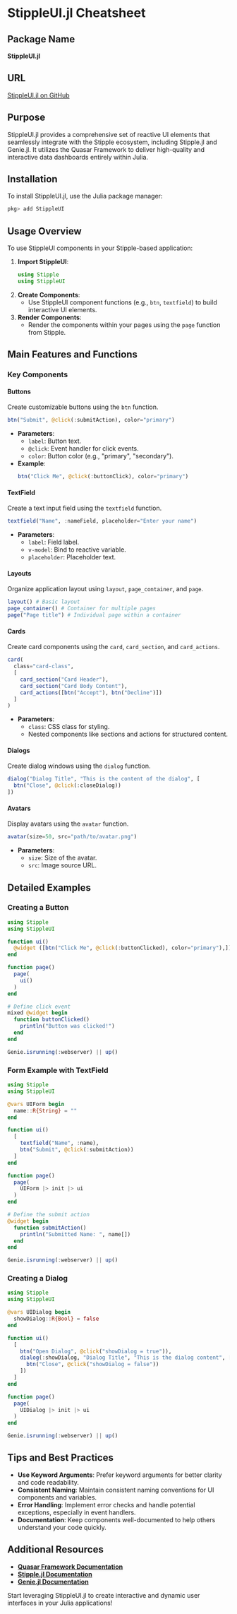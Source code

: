 # StippleUI.jl Cheatsheet

## Package Name
**StippleUI.jl**

## URL
[StippleUI.jl on GitHub](https://github.com/GenieFramework/StippleUI.jl)

## Purpose
StippleUI.jl provides a comprehensive set of reactive UI elements that seamlessly integrate with the Stipple ecosystem, including Stipple.jl and Genie.jl. It utilizes the Quasar Framework to deliver high-quality and interactive data dashboards entirely within Julia.

## Installation
To install StippleUI.jl, use the Julia package manager:
```julia
pkg> add StippleUI
```

## Usage Overview
To use StippleUI components in your Stipple-based application:
1. **Import StippleUI**:
   ```julia
   using Stipple
   using StippleUI
   ```
2. **Create Components**:
   - Use StippleUI component functions (e.g., `btn`, `textfield`) to build interactive UI elements.
3. **Render Components**:
   - Render the components within your pages using the `page` function from Stipple.

## Main Features and Functions

### Key Components

#### Buttons
Create customizable buttons using the `btn` function.
```julia
btn("Submit", @click(:submitAction), color="primary")
```
- **Parameters**:
  - `label`: Button text.
  - `@click`: Event handler for click events.
  - `color`: Button color (e.g., "primary", "secondary").
- **Example**:
  ```julia
  btn("Click Me", @click(:buttonClick), color="primary")
  ```

#### TextField
Create a text input field using the `textfield` function.
```julia
textfield("Name", :nameField, placeholder="Enter your name")
```
- **Parameters**:
  - `label`: Field label.
  - `v-model`: Bind to reactive variable.
  - `placeholder`: Placeholder text.

#### Layouts
Organize application layout using `layout`, `page_container`, and `page`.
```julia
layout() # Basic layout
page_container() # Container for multiple pages
page("Page title") # Individual page within a container
```

#### Cards
Create card components using the `card`, `card_section`, and `card_actions`.
```julia
card(
  class="card-class",
  [
    card_section("Card Header"),
    card_section("Card Body Content"),
    card_actions([btn("Accept"), btn("Decline")])
  ]
)
```
- **Parameters**:
  - `class`: CSS class for styling.
  - Nested components like sections and actions for structured content.

#### Dialogs
Create dialog windows using the `dialog` function.
```julia
dialog("Dialog Title", "This is the content of the dialog", [
  btn("Close", @click(:closeDialog))
])
```

#### Avatars
Display avatars using the `avatar` function.
```julia
avatar(size=50, src="path/to/avatar.png")
```
- **Parameters**:
  - `size`: Size of the avatar.
  - `src`: Image source URL.

## Detailed Examples

### Creating a Button
```julia
using Stipple
using StippleUI

function ui()
  @widget ([btn("Click Me", @click(:buttonClicked), color="primary"),])
end

function page()
  page(
    ui()
  )
end

# Define click event
mixed @widget begin
  function buttonClicked()
    println("Button was clicked!")
  end
end

Genie.isrunning(:webserver) || up()
```

### Form Example with TextField
```julia
using Stipple
using StippleUI

@vars UIForm begin
  name::R{String} = ""
end

function ui()
  [
    textfield("Name", :name),
    btn("Submit", @click(:submitAction))
  ]
end

function page()
  page(
    UIForm |> init |> ui
  )
end

# Define the submit action
@widget begin
  function submitAction()
    println("Submitted Name: ", name[])
  end
end

Genie.isrunning(:webserver) || up()
```

### Creating a Dialog
```julia
using Stipple
using StippleUI

@vars UIDialog begin
  showDialog::R{Bool} = false
end

function ui()
  [
    btn("Open Dialog", @click("showDialog = true")),
    dialog(:showDialog, "Dialog Title", "This is the dialog content", [
      btn("Close", @click("showDialog = false"))
    ])
  ]
end

function page()
  page(
    UIDialog |> init |> ui
  )
end

Genie.isrunning(:webserver) || up()
```

## Tips and Best Practices
- **Use Keyword Arguments**: Prefer keyword arguments for better clarity and code readability.
- **Consistent Naming**: Maintain consistent naming conventions for UI components and variables.
- **Error Handling**: Implement error checks and handle potential exceptions, especially in event handlers.
- **Documentation**: Keep components well-documented to help others understand your code quickly.

## Additional Resources
- **[Quasar Framework Documentation](https://quasar.dev)**
- **[Stipple.jl Documentation](https://github.com/GenieFramework/Stipple.jl)**
- **[Genie.jl Documentation](https://genieframework.github.io/Genie.jl/stable/)**

Start leveraging StippleUI.jl to create interactive and dynamic user interfaces in your Julia applications!